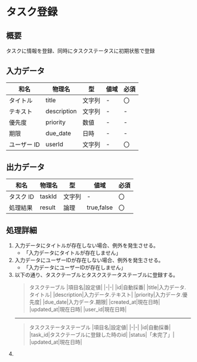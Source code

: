 # タスク登録

## 概要

タスクに情報を登録、同時にタスクステータスに初期状態で登録

## 入力データ

| 和名        | 物理名      | 型     | 値域 | 必須 |
| ----------- | ----------- | ------ | ---- | ---- |
| タイトル    | title       | 文字列 | -    | 〇   |
| テキスト    | description | 文字列 | -    | -    |
| 優先度      | priority    | 数値   | -    | -    |
| 期限        | due_date    | 日時   | -    | -    |
| ユーザー ID | userId      | 文字列 | -    | 〇   |

## 出力データ

| 和名      | 物理名 | 型     | 値域       | 必須 |
| --------- | ------ | ------ | ---------- | ---- |
| タスク ID | taskId | 文字列 | -          | 〇   |
| 処理結果  | result | 論理   | true,false | 〇   |

## 処理詳細
1. 入力データにタイトルが存在しない場合、例外を発生させる。
   - 「入力データにタイトルが存在しません」
2. 入力データにユーザーIDが存在しない場合、例外を発生させる。
   - 「入力データにユーザーIDが存在しません」
3. 以下の通り、タスクテーブルとタスクステータステーブルに登録する。
   > タスクテーブル
   > |項目名|設定値|
   > |-|-|
   > |id|自動採番|
   > |title|入力データ.タイトル|
   > |description|入力データ.テキスト|
   > |priority|入力データ.優先度|
   > |due_date|入力データ.期限|
   > |created_at|現在日時|
   > |updated_at|現在日時|
   > |user_id|現在日時|
   ---
   > タスクステータステーブル
   > |項目名|設定値|
   > |-|-|
   > |id|自動採番|　
   > |task_id|タスクテーブルに登録した時のid|
   > |status|「未完了」|
   > |updated_at|現在日時|
4. 
